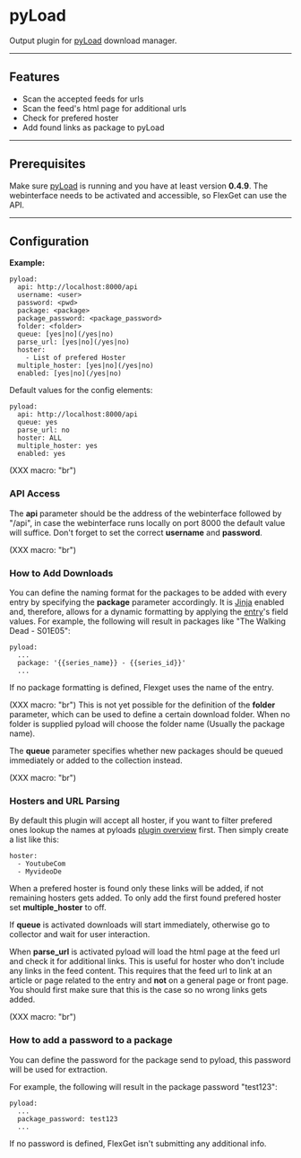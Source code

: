 # pyLoad
Output plugin for [pyLoad](http://pyload.org) download manager.


----
## Features
  * Scan the accepted feeds for urls
  * Scan the feed's html page for additional urls
  * Check for prefered hoster
  * Add found links as package to pyLoad



----
## Prerequisites
Make sure [pyLoad](http://pyload.org) is running and you have at least version **0.4.9**. The webinterface needs to be activated and accessible, so FlexGet can use the API.



----
## Configuration
**Example:**

```
pyload:
  api: http://localhost:8000/api
  username: <user>
  password: <pwd>
  package: <package>
  package_password: <package_password>
  folder: <folder>
  queue: [yes|no](/yes|no)
  parse_url: [yes|no](/yes|no)
  hoster:
    - List of prefered Hoster
  multiple_hoster: [yes|no](/yes|no)
  enabled: [yes|no](/yes|no)
```

Default values for the config elements:
```
pyload:
  api: http://localhost:8000/api
  queue: yes
  parse_url: no
  hoster: ALL
  multiple_hoster: yes
  enabled: yes
```

(XXX macro: "br")
### API Access
The **api** parameter should be the address of the webinterface followed by "/api", in case the webinterface runs locally on port 8000 the default value will suffice.
Don't forget to set the correct **username** and **password**.

(XXX macro: "br")
### How to Add Downloads
You can define the naming format for the packages to be added with every entry by specifying the **package** parameter accordingly. It is [Jinja](http://flexget.com/wiki/Jinja) enabled and, therefore, allows for a dynamic formatting by applying the [entry](http://flexget.com/wiki/Entry)'s field values.
For example, the following will result in packages like "The Walking Dead - S01E05":
```
pyload:
  ...
  package: '{{series_name}} - {{series_id}}'
  ...
```

If no package formatting is defined, Flexget uses the name of the entry.

(XXX macro: "br")
This is not yet possible for the definition of the **folder** parameter, which can be used to define a certain download folder. When no folder is supplied pyload will choose the folder name (Usually the package name).

The **queue** parameter specifies whether new packages should be queued immediately or added to the collection instead.

(XXX macro: "br")
### Hosters and URL Parsing
By default this plugin will accept all hoster, if you want to filter prefered ones lookup the names at pyloads [plugin overview](http://pyload.org/hoster) first.
Then simply create a list like this:
```
hoster:
  - YoutubeCom
  - MyvideoDe
```

When a prefered hoster is found only these links will be added, if not remaining hosters gets added.
To only add the first found prefered hoster set **multiple_hoster** to off.

If **queue** is activated downloads will start immediately, otherwise go to collector and wait for user interaction.

When **parse_url** is activated pyload will load the html page at the feed url and check it for additional links. This is useful for hoster who don't include any links in the feed content. This requires that the feed url to link at an article or page related to the entry and **not** on a general page or front page. You should first make sure that this is the case so no wrong links gets added.


(XXX macro: "br")
### How to add a password to a package
You can define the password for the package send to pyload, this password will be used for extraction.

For example, the following will result in the package password "test123":
```
pyload:
  ...
  package_password: test123
  ...
```

If no password is defined, FlexGet isn't submitting any additional info.